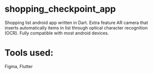 # shopping_checkpoint_app

Shopping list android app written in Dart.
Extra feature AR camera that inserts automatically items in list through optical character recognition (OCR).
Fully compatible with most android devices.

# Tools used:
Figma, Flutter
